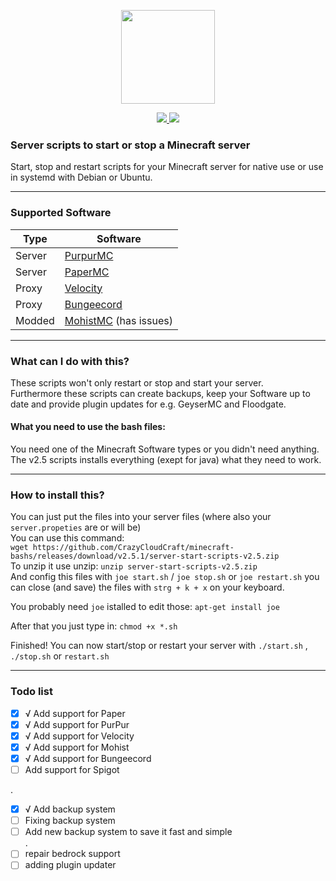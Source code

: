 <p align="center">
    <img src="https://crazycloudcraft.de/wp-content/uploads/2021/04/cropped-crazycloudcraft-icon-server.png" width="150">
</a>
<p align="center">
    <a href="https://github.com/CrazyCloudCraft/minecraft-bashs/releases">
        <img src="https://img.shields.io/github/v/release/CrazyCloudCraft/minecraft-bashs?color=%2350AFFF&label=latest%20release&logo=FutureLearn&logoColor=50AFFF&style=flat-square" />
    </a>
    <a href="https://github.com/CrazyCloudCraft/minecraft-bashs/releases">
        <img src="https://img.shields.io/github/downloads/CrazyCloudCraft/minecraft-bashs/total?color=green&label=Downloads&logo=GitHub&logoColor=74FF00&style=flat-square" />
    </a>
  
### Server scripts to start or stop a Minecraft server
Start, stop and restart scripts for your Minecraft server for native use or use in systemd with Debian or Ubuntu.  
  
---
### Supported Software  
| Type | Software
|-----------------------------------------------------------------------|-----------------------------------------------------------------------|
| Server   | [PurpurMC](https://purpurmc.org) 
| Server | [PaperMC](https://papermc.io)         
| Proxy     | [Velocity](https://velocitypowered.com) 
| Proxy         | [Bungeecord](https://spigotmc.org)  
| Modded        | [MohistMC](https://mohistmc.com) (has issues)  
---
### What can I do with this?
These scripts won't only restart or stop and start your server.  
Furthermore these scripts can create backups, keep your Software up to date and provide plugin updates for e.g. GeyserMC and Floodgate.
  
#### What you need to use the bash files:
You need one of the Minecraft Software types or you didn't need anything.  
The v2.5 scripts installs everything (exept for java) what they need to work.  
  
---
### How to install this?

You can just put the files into your server files (where also your `server.propeties` are or will be)  
You can use this command:  
`wget https://github.com/CrazyCloudCraft/minecraft-bashs/releases/download/v2.5.1/server-start-scripts-v2.5.zip`  
To unzip it use unzip:
`unzip server-start-scripts-v2.5.zip`  
And config this files with `joe start.sh` / `joe stop.sh` or `joe restart.sh` you can close (and save) the files with `strg + k + x` on your keyboard.  
  
You probably need `joe` istalled to edit those: `apt-get install joe`  
    
After that you just type in: `chmod +x *.sh`  
    
Finished! You can now start/stop or restart your server with `./start.sh` , `./stop.sh` or `restart.sh`
    
---
### Todo list
- [x] √ Add support for Paper   
- [x] √ Add support for PurPur   
- [x] √ Add support for Velocity   
- [x] √ Add support for Mohist   
- [x] √ Add support for Bungeecord  
- [ ] Add support for Spigot  
  
.
- [x] √ Add backup system  
- [ ] Fixing backup system  
- [ ] Add new backup system to save it fast and simple  
.  
- [ ] repair bedrock support
- [ ] adding plugin updater
